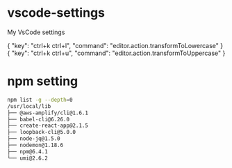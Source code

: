# vscode-settings
My VsCode settings

{
  "key": "ctrl+k ctrl+l",
  "command": "editor.action.transformToLowercase"
}
{
  "key": "ctrl+k ctrl+u",
  "command": "editor.action.transformToUppercase"
}


# npm setting

```bash
npm list -g --depth=0
/usr/local/lib
├── @aws-amplify/cli@1.6.1
├── babel-cli@6.26.0
├── create-react-app@2.1.5
├── loopback-cli@5.0.0
├── node-jq@1.5.0
├── nodemon@1.18.6
├── npm@6.4.1
└── umi@2.6.2
```
